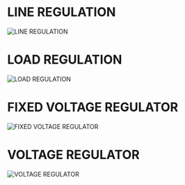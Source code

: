 # LINE REGULATION
![LINE REGULATION](https://user-images.githubusercontent.com/101441389/164708833-f437a9a0-732a-4605-a0de-64db7596c8a6.PNG)

# LOAD REGULATION
![LOAD REGULATION](https://user-images.githubusercontent.com/101441389/164709391-c26e1c05-3576-4f7b-8051-2140c65ecd9f.PNG)

# FIXED VOLTAGE REGULATOR
![FIXED VOLTAGE REGULATOR](https://user-images.githubusercontent.com/101441389/164710261-d1f75cb9-9938-4b53-9579-b172499773d1.PNG)

# VOLTAGE REGULATOR
![VOLTAGE REGULATOR](https://user-images.githubusercontent.com/101441389/164710814-b9ab5376-42a5-4fe1-9409-23abc34c98bc.PNG)
